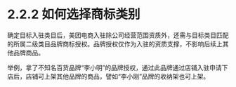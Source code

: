 # 2.2.2 如何选择商标类别

确定目标入驻类目后，美团电商入驻除公司经营范围资质外，还需与目标类目匹配的所属二级类目品牌商标授权。品牌授权仅作为入驻的资质支撑，不影响后续上其他品牌商品。

举例，拿了不知名百货品牌“李小明”的品牌授权，通过此品牌通过店铺入驻申请下店后，店铺可上架其他品牌的商品，譬如“李小刚”品牌的收纳架也可上架。